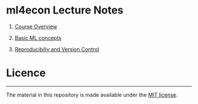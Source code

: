 # ml4econ Lecture Notes

1. [Course Overview](https://raw.githack.com/ml4econ/notes-spring2019/master/01-overview/01-overview.html)  

2. [Basic ML concepts](https://raw.githack.com/ml4econ/notes-spring2019/master/02-basic-ml-concepts/02-basic-ml-concepts.html)

3. [Reproducibiliy and Version Control](https://raw.githack.com/ml4econ/notes-spring2019/master/03-reprod-vc/03-reprod-vc.html)


# Licence
------------

The material in this repository is made available under the [MIT license](http://opensource.org/licenses/mit-license.php).



